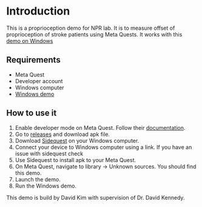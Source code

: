 # Introduction
This is a proprioception demo for NPR lab. It is to measure offset of proprioception of stroke patients using Meta Quests. It works with this [demo on Windows](https://github.com/HATlab-UVIC/NPRlab-Windows-Proprioception-V1.0)

## Requirements
* Meta Quest
* Developer account
* Windows computer
* [Windows demo](https://github.com/HATlab-UVIC/NPRlab-Windows-Proprioception-V1.0)

## How to use it
1. Enable developer mode on Meta Quest. Follow their [documentation](https://developers.meta.com/horizon/documentation/native/android/mobile-device-setup/).
2. Go to [releases](https://github.com/HATlab-UVIC/NPRlab-MQ3-Proprioception-V1.0/releases) and download apk file.
3. Download [Sidequest](https://sidequestvr.com/) on your Windows computer.
4. Connect your device to Windows computer using a link. If you have an issue with sidequest check
5. Use Sidequest to install apk to your Meta Quest.
6. On Meta Quest, navigate to library -> Unknown sources. You should find this demo.
7. Launch the demo.
8. Run the Windows demo.

This demo is build by David Kim with supervision of Dr. David Kennedy.
